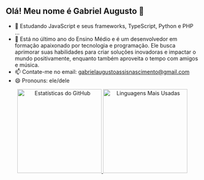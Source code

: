 ## Olá! Meu nome é Gabriel Augusto 👋


- 🌱 Estudando JavaScript e seus frameworks, TypeScript, Python e PHP ...
- 💬 Está no último ano do Ensino Médio e é um desenvolvedor em formação apaixonado por tecnologia e programação. Ele busca aprimorar suas habilidades para criar soluções inovadoras e impactar o mundo positivamente, enquanto também aproveita o tempo com amigos e música.
- 📫 Contate-me no email: gabrielaugustoassisnascimento@gmail.com
- 😄 Pronouns: ele/dele

<p align="center">
  <a href="https://github.com/gabrielaanascimento/github-readme-stats">
    <picture>
      <source
        srcset="https://github-readme-stats.vercel.app/api?username=gabrielaanascimento&show_icons=true&theme=dark"
        media="(prefers-color-scheme: dark)"
      />
      <source
        srcset="https://github-readme-stats.vercel.app/api?username=gabrielaanascimento&show_icons=true"
        media="(prefers-color-scheme: light), (prefers-color-scheme: no-preference)"
      />
      <img height="220em" src="https://github-readme-stats.vercel.app/api?username=gabrielaanascimento&show_icons=true" alt="Estatísticas do GitHub" />
    </picture>
  </a>
  <a href="https://github.com/gabrielaanascimento/github-readme-stats">
    <picture>
      <source
        srcset="https://github-readme-stats.vercel.app/api/top-langs/?username=gabrielaanascimento&custom_title=Most%20Used%20Languages&layout=donut&theme=dark"
        media="(prefers-color-scheme: dark)"
      />
      <source
        srcset="https://github-readme-stats.vercel.app/api/top-langs/?username=gabrielaanascimento&custom_title=Most%20Used%20Languages&layout=donut&theme=light"
        media="(prefers-color-scheme: light), (prefers-color-scheme: no-preference)"
      />
      <img height="220em" src="https://github-readme-stats.vercel.app/api/top-langs/?username=gabrielaanascimento&custom_title=Most%20Used%20Languages&layout=donut&theme=light" alt="Linguagens Mais Usadas" />
    </picture>
  </a>
</p>
